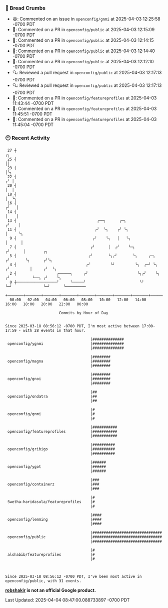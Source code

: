 ### 🍞 Bread Crumbs

 * 😃: Commented on an issue in `openconfig/gnmi` at 2025-04-03 12:25:58 -0700 PDT
 * 💬: Commented on a PR in  `openconfig/public` at 2025-04-03 12:15:09 -0700 PDT
 * 💬: Commented on a PR in  `openconfig/public` at 2025-04-03 12:14:15 -0700 PDT
 * 💬: Commented on a PR in  `openconfig/public` at 2025-04-03 12:14:40 -0700 PDT
 * 💬: Commented on a PR in  `openconfig/public` at 2025-04-03 12:12:10 -0700 PDT
 * 🔍: Reviewed a pull request in  `openconfig/public` at 2025-04-03 12:17:13 -0700 PDT
 * 🔍: Reviewed a pull request in  `openconfig/public` at 2025-04-03 12:17:13 -0700 PDT
 * 💬: Commented on a PR in  `openconfig/featureprofiles` at 2025-04-03 11:43:44 -0700 PDT
 * 💬: Commented on a PR in  `openconfig/featureprofiles` at 2025-04-03 11:45:51 -0700 PDT
 * 💬: Commented on a PR in  `openconfig/featureprofiles` at 2025-04-03 11:45:04 -0700 PDT

### 🕘 Recent Activity
```
 27 ┼                                                                        ╭╮
 25 ┤                                                                        ││
 23 ┤                                                                        │╰╮
 22 ┤                                                                       ╭╯ │
 20 ┤                                                                       │  │
 18 ┤                                                                       │  ╰╮
 16 ┤                                                                      ╭╯   │
 14 ┤                                                                      │    │
 13 ┤                                    ╭──╮      ╭─╮                    ╭╯    │
 11 ┤                                   ╭╯  ╰╮    ╭╯ ╰╮                   │     ╰╮
  9 ┤                                  ╭╯    ╰╮   │   ╰╮                  │      │
  7 ┤                                 ╭╯      │  ╭╯    ╰─╮               ╭╯      │        ╭╮
  5 ┤                                ╭╯       ╰╮╭╯       ╰╮     ╭─╮     ╭╯       ╰╮      ╭╯╰╮
  4 ┤                               ╭╯         ╰╯         ╰╮  ╭─╯ ╰╮   ╭╯         │     ╭╯  ╰╮
  2 ┤                  ╭─────╮     ╭╯                      ╰╮╭╯    ╰╮ ╭╯          ╰──╮ ╭╯    ╰╮
  0 ┼──────────────────╯     ╰─────╯                        ╰╯      ╰─╯              ╰─╯      ╰─────────
    +───────+───────+───────+───────+───────+───────+───────+───────+───────+───────+───────+───────+────
  00:00   02:00   04:00   06:00   08:00   10:00   12:00   14:00   16:00   18:00   20:00   22:00   00:00   

						Commits by Hour of Day


Since 2025-03-18 08:56:12 -0700 PDT, I'm most active between 17:00-17:59 - with 28 events in that hour.

```



```
                                      |##############
 openconfig/ygnmi                     |##############
                                      |##############

                                      |########
 openconfig/magna                     |########
                                      |########

                                      |########
 openconfig/gnoi                      |########
                                      |########

                                      |##
 openconfig/ondatra                   |##
                                      |##

                                      |#
 openconfig/gnmi                      |#
                                      |#

                                      |###########
 openconfig/featureprofiles           |###########
                                      |###########

                                      |##########
 openconfig/gribigo                   |##########
                                      |##########

                                      |######
 openconfig/ygot                      |######
                                      |######

                                      |###
 openconfig/containerz                |###
                                      |###

                                      |#
 Swetha-haridasula/featureprofiles    |#
                                      |#

                                      |####
 openconfig/lemming                   |####
                                      |####

                                      |###############################
 openconfig/public                    |###############################
                                      |###############################

                                      |#
 alshabib/featureprofiles             |#
                                      |#



Since 2025-03-18 08:56:12 -0700 PDT, I've been most active in openconfig/public, with 31 events.

```
**[robshakir](mailto:robjs@google.com) is not an official Google product.**  


Last Updated: 2025-04-04 08:47:00.088733897 -0700 PDT
